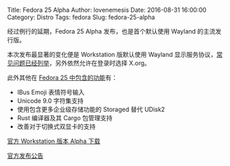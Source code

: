 Title: Fedora 25 Alpha
Author: lovenemesis
Date: 2016-08-31 16:00:00
Category: Distro
Tags: fedora
Slug: fedora-25-alpha

经过例行的延期，Fedora 25 Alpha 发布，也是首个默认使用 Wayland 的主流发行版。

<!-- PELICAN_END_SUMMARY -->

本次发布最显著的变化便是 Workstation 版默认使用 Wayland 显示服务协议，[常见问题已经列举](https://fedoraproject.org/wiki/Wayland_features)，另外依然允许在登录时选择 X.org。

此外其他在 [Fedora 25 中包含的功能](http://fedoraproject.org/wiki/Releases/25/ChangeSet)有：

* IBus Emoji 表情符号输入
* Unicode 9.0 字符集支持
* 使用包含更多企业级存储功能的 Storaged 替代 UDisk2
* Rust 编译器及其 Cargo 包管理支持
* 改善对于切换式双显卡的支持

[官方 Workstation 版本 Alpha 下载](https://getfedora.org/en/workstation/prerelease/)

[官方发布公告](https://lists.fedoraproject.org/archives/list/announce@lists.fedoraproject.org/thread/OV3APVA63F4EM5FDLBN5DK5OKEZJWROJ/)
